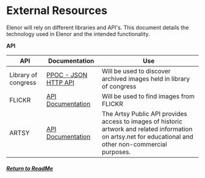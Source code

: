 # External Resources

Elenor will rely on different libraries and API's. This document details the technology used in Elenor and the intended functionality.

**API**

API | Documentation | Use |
|----|----|----|
| Library of congress| [PPOC - JSON HTTP API](http://www.loc.gov/pictures/api)| Will be used to discover archived images held in library of congress |
| FLICKR |  [API Documentation](https://www.flickr.com/services/api/) | Will be used to find images from FLICKR |
| ARTSY | [API Documentation](https://developers.artsy.net/v1/) | The Artsy Public API provides access to images of historic artwork and related information on artsy.net for educational and other non-commercial purposes. |

##### **[Return to ReadMe](./../../../ReadMe.md)**

